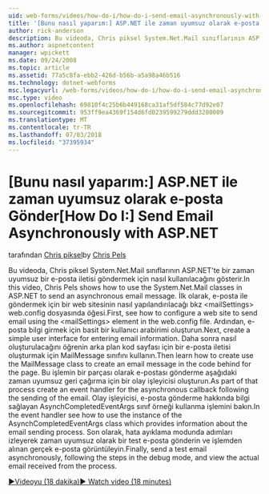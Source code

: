 ```yaml
---
uid: web-forms/videos/how-do-i/how-do-i-send-email-asynchronously-with-aspnet
title: '[Bunu nasıl yaparım:] ASP.NET ile zaman uyumsuz olarak e-posta gönderin | Microsoft Docs'
author: rick-anderson
description: Bu videoda, Chris piksel System.Net.Mail sınıflarının ASP.NET'te bir zaman uyumsuz bir e-posta iletisi göndermek için nasıl kullanılacağını gösterir. İlk olarak, bir web sitesi yapılandırma gör...
ms.author: aspnetcontent
manager: wpickett
ms.date: 09/24/2008
ms.topic: article
ms.assetid: 77a5c8fa-ebb2-426d-b56b-a5a98a46b516
ms.technology: dotnet-webforms
msc.legacyurl: /web-forms/videos/how-do-i/how-do-i-send-email-asynchronously-with-aspnet
msc.type: video
ms.openlocfilehash: 69810f4c25b6b449168ca31af5df584c77d92e07
ms.sourcegitcommit: 953ff9ea4369f154d6fd0239599279ddd3280009
ms.translationtype: MT
ms.contentlocale: tr-TR
ms.lasthandoff: 07/03/2018
ms.locfileid: "37395934"
---
```

<a name="how-do-i-send-email-asynchronously-with-aspnet"></a><span data-ttu-id="119bf-104">[Bunu nasıl yaparım:] ASP.NET ile zaman uyumsuz olarak e-posta Gönder</span><span class="sxs-lookup"><span data-stu-id="119bf-104">[How Do I:] Send Email Asynchronously with ASP.NET</span></span>
====================
<span data-ttu-id="119bf-105">tarafından [Chris piksel](https://twitter.com/chrispels)</span><span class="sxs-lookup"><span data-stu-id="119bf-105">by [Chris Pels](https://twitter.com/chrispels)</span></span>

<span data-ttu-id="119bf-106">Bu videoda, Chris piksel System.Net.Mail sınıflarının ASP.NET'te bir zaman uyumsuz bir e-posta iletisi göndermek için nasıl kullanılacağını gösterir.</span><span class="sxs-lookup"><span data-stu-id="119bf-106">In this video, Chris Pels shows how to use the System.Net.Mail classes in ASP.NET to send an asynchronous email message.</span></span> <span data-ttu-id="119bf-107">İlk olarak, e-posta ile göndermek için bir web sitesinin nasıl yapılandırılacağı bkz &lt;mailSettings&gt; web.config dosyasında öğesi.</span><span class="sxs-lookup"><span data-stu-id="119bf-107">First, see how to configure a web site to send email using the &lt;mailSettings&gt; element in the web.config file.</span></span> <span data-ttu-id="119bf-108">Ardından, e-posta bilgi girmek için basit bir kullanıcı arabirimi oluşturun.</span><span class="sxs-lookup"><span data-stu-id="119bf-108">Next, create a simple user interface for entering email information.</span></span> <span data-ttu-id="119bf-109">Daha sonra nasıl oluşturulacağını öğrenin arka plan kod sayfası için bir e-posta iletisi oluşturmak için MailMessage sınıfını kullanın.</span><span class="sxs-lookup"><span data-stu-id="119bf-109">Then learn how to create use the MailMessage class to create an email message in the code behind for the page.</span></span> <span data-ttu-id="119bf-110">Bu işlemin bir parçası olarak e-postası gönderme aşağıdaki zaman uyumsuz geri çağırma için bir olay işleyicisi oluşturun.</span><span class="sxs-lookup"><span data-stu-id="119bf-110">As part of that process create an event handler for the asynchronous callback following the sending of the email.</span></span> <span data-ttu-id="119bf-111">Olay işleyicisi, e-posta gönderme hakkında bilgi sağlayan AsynchCompletedEventArgs sınıf örneği kullanma işlemini bakın.</span><span class="sxs-lookup"><span data-stu-id="119bf-111">In the event handler see how to use the instance of the AsynchCompletedEventArgs class which provides information about the email sending process.</span></span> <span data-ttu-id="119bf-112">Son olarak, hata ayıklama modunda adımları izleyerek zaman uyumsuz olarak bir test e-posta gönderin ve işlemden alınan gerçek e-posta görüntüleyin.</span><span class="sxs-lookup"><span data-stu-id="119bf-112">Finally, send a test email asynchronously, following the steps in the debug mode, and view the actual email received from the process.</span></span>

[<span data-ttu-id="119bf-113">&#9654;Videoyu (18 dakika)</span><span class="sxs-lookup"><span data-stu-id="119bf-113">&#9654; Watch video (18 minutes)</span></span>](https://channel9.msdn.com/Blogs/ASP-NET-Site-Videos/how-do-i-send-email-asynchronously-with-aspnet)
